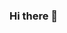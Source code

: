### Hi there 👋

<!--
**MehrabHasanRajjo/MehrabHasanRajjo** is a ✨ _special_ ✨ repository because its `README.md` (this file) appears on your GitHub profile.

Here are some ideas to get you started:

-😄 Pronouns: He/His
🔭 I’m currently building Website.
🌱 I’m currently learning more about Java Script.
👯 I’m looking to collaborate on Youtube.
⚡ Fun fact: I spend almost 6 hours listening to songs every day.
-->
